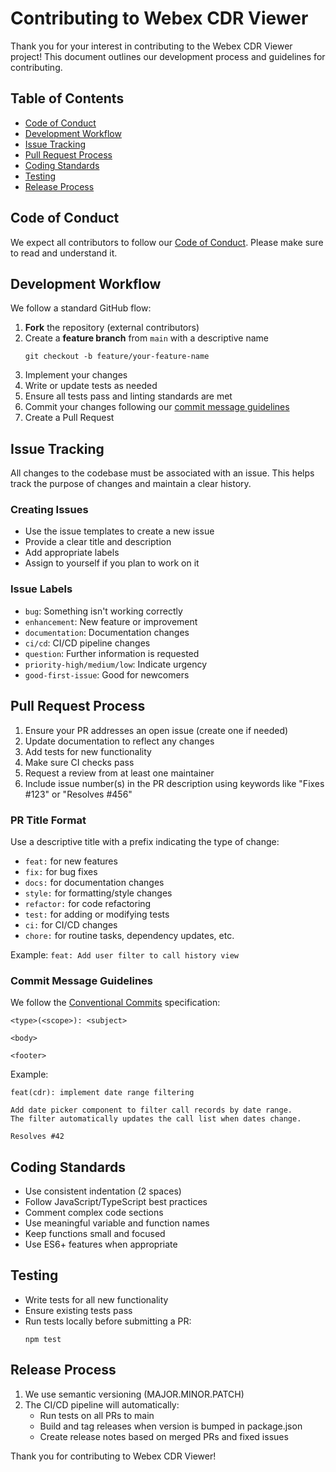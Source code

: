 # Contributing to Webex CDR Viewer

Thank you for your interest in contributing to the Webex CDR Viewer project! This document outlines our development process and guidelines for contributing.

## Table of Contents

- [Code of Conduct](#code-of-conduct)
- [Development Workflow](#development-workflow)
- [Issue Tracking](#issue-tracking)
- [Pull Request Process](#pull-request-process)
- [Coding Standards](#coding-standards)
- [Testing](#testing)
- [Release Process](#release-process)

## Code of Conduct

We expect all contributors to follow our [Code of Conduct](CODE_OF_CONDUCT.md). Please make sure to read and understand it.

## Development Workflow

We follow a standard GitHub flow:

1. **Fork** the repository (external contributors)
2. Create a **feature branch** from `main` with a descriptive name
   ```
   git checkout -b feature/your-feature-name
   ```
3. Implement your changes
4. Write or update tests as needed
5. Ensure all tests pass and linting standards are met
6. Commit your changes following our [commit message guidelines](#commit-message-guidelines)
7. Create a Pull Request

## Issue Tracking

All changes to the codebase must be associated with an issue. This helps track the purpose of changes and maintain a clear history.

### Creating Issues

- Use the issue templates to create a new issue
- Provide a clear title and description
- Add appropriate labels
- Assign to yourself if you plan to work on it

### Issue Labels

- `bug`: Something isn't working correctly
- `enhancement`: New feature or improvement
- `documentation`: Documentation changes
- `ci/cd`: CI/CD pipeline changes
- `question`: Further information is requested
- `priority-high/medium/low`: Indicate urgency
- `good-first-issue`: Good for newcomers

## Pull Request Process

1. Ensure your PR addresses an open issue (create one if needed)
2. Update documentation to reflect any changes
3. Add tests for new functionality
4. Make sure CI checks pass
5. Request a review from at least one maintainer
6. Include issue number(s) in the PR description using keywords like "Fixes #123" or "Resolves #456"

### PR Title Format

Use a descriptive title with a prefix indicating the type of change:

- `feat:` for new features
- `fix:` for bug fixes
- `docs:` for documentation changes
- `style:` for formatting/style changes
- `refactor:` for code refactoring
- `test:` for adding or modifying tests
- `ci:` for CI/CD changes
- `chore:` for routine tasks, dependency updates, etc.

Example: `feat: Add user filter to call history view`

### Commit Message Guidelines

We follow the [Conventional Commits](https://www.conventionalcommits.org/) specification:

```
<type>(<scope>): <subject>

<body>

<footer>
```

Example:
```
feat(cdr): implement date range filtering

Add date picker component to filter call records by date range.
The filter automatically updates the call list when dates change.

Resolves #42
```

## Coding Standards

- Use consistent indentation (2 spaces)
- Follow JavaScript/TypeScript best practices
- Comment complex code sections
- Use meaningful variable and function names
- Keep functions small and focused
- Use ES6+ features when appropriate

## Testing

- Write tests for all new functionality
- Ensure existing tests pass
- Run tests locally before submitting a PR:
  ```
  npm test
  ```

## Release Process

1. We use semantic versioning (MAJOR.MINOR.PATCH)
2. The CI/CD pipeline will automatically:
   - Run tests on all PRs to main
   - Build and tag releases when version is bumped in package.json
   - Create release notes based on merged PRs and fixed issues

Thank you for contributing to Webex CDR Viewer!